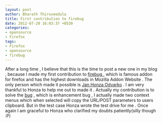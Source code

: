 ```yaml
---
layout: post
author: Bharath Thiruveedula
title: First contribution to firebug
date: 2012-07-20 16:03:37 +0530
categories:
- opensource
- Firefox
tags:
- Firefox
- opensource
- firebug
---
```


After a long time , I believe that this is the time to post a new one in my blog , because I made my first contribution to [firebug ](http://getfirebug.com), which is famous addon for firefox and has the highest downloads in Mozilla Addon Website . The only person which made it possible is [Jan Honza Odvarko](http://www.softwareishard.com/blog/) . I am very thankful to Honza to help me out to made it . Actually my contribution is to solve the [bug](http://code.google.com/p/fbug/issues/detail?id=5592) , which is enhancement bug , I actually made two context menus which when selected will copy the URL/POST parameters to users clipboard. But in the test case Honza wrote the test drive for me . Once again I am graceful to Honza who clarified my doubts patiently(silly though :P)
